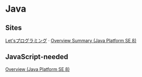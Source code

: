 # Java

## Sites

[Let'sプログラミング](https://www.javadrive.jp/start/)
·
[Overview Summary (Java Platform SE 8)](https://docs.oracle.com/javase/jp/8/docs/api/overview-summary.html)

## JavaScript-needed

[Overview (Java Platform SE 8)](https://docs.oracle.com/javase/jp/8/docs/api/)
